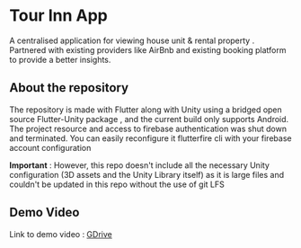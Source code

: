 # Tour Inn App

A centralised application for viewing house unit & rental property . Partnered with existing providers like AirBnb and existing booking platform to provide a better insights.

## About the repository
The repository is made with Flutter along with Unity using a bridged open source Flutter-Unity package , and the current build only supports Android. The project resource and access to firebase authentication was shut down and terminated. You can easily reconfigure it flutterfire cli with your firebase account configuration

**Important** : However, this repo doesn't include all the necessary Unity configuration (3D assets and the Unity Library itself) as it is large files and couldn't be updated in this repo without the use of git LFS


## Demo Video

Link to demo video : [GDrive](https://drive.google.com/file/d/1uyKONAcb8m9nJV89lk125fFLr7KK33HH/view?usp=sharing)